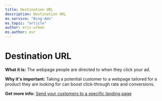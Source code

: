 ```yaml
---
title: Destination URL
description: Destination URL
ms.service: "Bing-Ads"
ms.topic: "article"
author: eric-urban
ms.author: eur
---
```


# Destination URL

**What it is:**        The webpage people are directed to when they click your ad.

**Why it's important:**        Taking a potential customer to a webpage tailored for a product they are looking for can boost click-through rate and conversions.

**Get more info:**     [Send your customers to a specific landing page](../hlp_BA_PROC_ChangeLandingPage.md)


